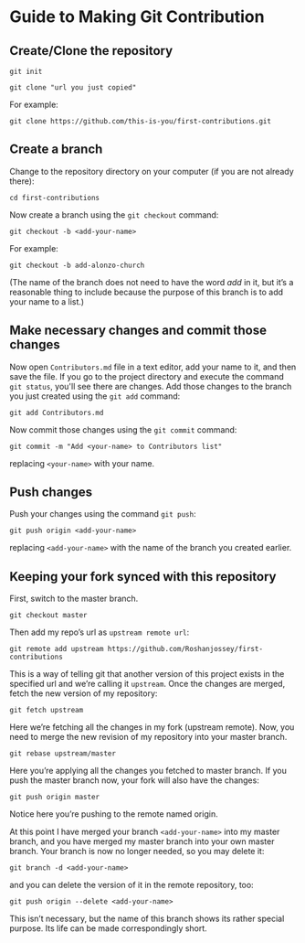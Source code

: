 # Guide to Making Git Contribution



## Create/Clone the repository

```
git init
```

```
git clone "url you just copied"
```

For example:

```
git clone https://github.com/this-is-you/first-contributions.git
```



## Create a branch

Change to the repository directory on your computer (if you are not already there):

```
cd first-contributions
```

Now create a branch using the `git checkout` command:

```
git checkout -b <add-your-name>
```

For example:

```
git checkout -b add-alonzo-church
```

(The name of the branch does not need to have the word *add* in it, but it’s a reasonable thing to include because the purpose of this branch is to add your name to a list.)



## Make necessary changes and commit those changes

Now open `Contributors.md` file in a text editor, add your name to it, and then save the file. If you go to the project directory and execute the command `git status`, you'll see there are changes. Add those changes to the branch you just created using the `git add` command:

```
git add Contributors.md
```

Now commit those changes using the `git commit` command:

```
git commit -m "Add <your-name> to Contributors list"
```

replacing `<your-name>` with your name.



## Push changes

Push your changes using the command `git push`:

```
git push origin <add-your-name>
```

replacing `<add-your-name>` with the name of the branch you created earlier.



## Keeping your fork synced with this repository

First, switch to the master branch.

```
git checkout master
```

Then add my repo’s url as `upstream remote url`:

```
git remote add upstream https://github.com/Roshanjossey/first-contributions
```

This is a way of telling git that another version of this project exists in the specified url and we’re calling it `upstream`. Once the changes are merged, fetch the new version of my repository:

```
git fetch upstream
```

Here we’re fetching all the changes in my fork (upstream remote). Now, you need to merge the new revision of my repository into your master branch.

```
git rebase upstream/master
```

Here you’re applying all the changes you fetched to master branch. If you push the master branch now, your fork will also have the changes:

```
git push origin master
```

Notice here you’re pushing to the remote named origin.

At this point I have merged your branch `<add-your-name>` into my master branch, and you have merged my master branch into your own master branch. Your branch is now no longer needed, so you may delete it:

```
git branch -d <add-your-name>
```

and you can delete the version of it in the remote repository, too:

```
git push origin --delete <add-your-name>
```

This isn’t necessary, but the name of this branch shows its rather special purpose. Its life can be made correspondingly short.
